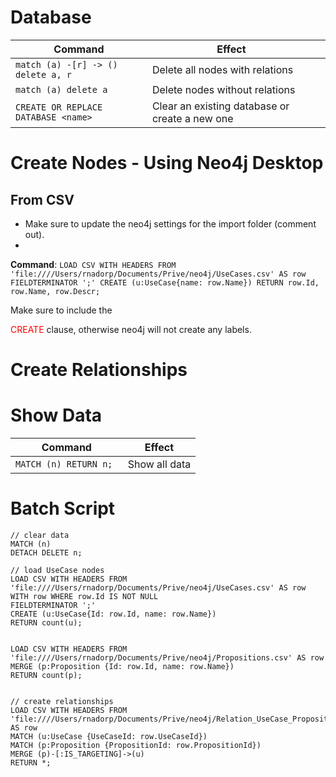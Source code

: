 # Database 



| Command                             | Effect                                         |     |
| ----------------------------------- | ---------------------------------------------- | --- |
| `match (a) -[r] -> () delete a, r`  | Delete all nodes with relations                |     |
| `match (a) delete a`                | Delete nodes without relations                 |     |
| `CREATE OR REPLACE DATABASE <name>` | Clear an existing database or create a new one |     |


# Create Nodes - Using Neo4j Desktop

## From CSV
- Make sure to update the neo4j settings for the import folder (comment out).
- 
**Command**:
`LOAD CSV WITH HEADERS FROM 'file:////Users/rnadorp/Documents/Prive/neo4j/UseCases.csv' AS row FIELDTERMINATOR ';' CREATE (u:UseCase{name: row.Name}) RETURN row.Id, row.Name, row.Descr; ` 

Make sure to include the <p style="display: inline; color:red;">CREATE </p> clause, otherwise neo4j will not create any labels. 

# Create Relationships


# Show Data

| Command                             | Effect                                         |
| ----------------------------------- | ---------------------------------------------- | 
| `MATCH (n) RETURN n; ` | Show all data   |



# Batch Script
```
// clear data
MATCH (n)
DETACH DELETE n;

// load UseCase nodes
LOAD CSV WITH HEADERS FROM 'file:////Users/rnadorp/Documents/Prive/neo4j/UseCases.csv' AS row 
WITH row WHERE row.Id IS NOT NULL
FIELDTERMINATOR ';' 
CREATE (u:UseCase{Id: row.Id, name: row.Name}) 
RETURN count(u);


LOAD CSV WITH HEADERS FROM 'file:////Users/rnadorp/Documents/Prive/neo4j/Propositions.csv' AS row
MERGE (p:Proposition {Id: row.Id, name: row.Name})
RETURN count(p);


// create relationships
LOAD CSV WITH HEADERS FROM 'file:////Users/rnadorp/Documents/Prive/neo4j/Relation_UseCase_Proposition.csv' AS row
MATCH (u:UseCase {UseCaseId: row.UseCaseId})
MATCH (p:Proposition {PropositionId: row.PropositionId})
MERGE (p)-[:IS_TARGETING]->(u)
RETURN *;

```
